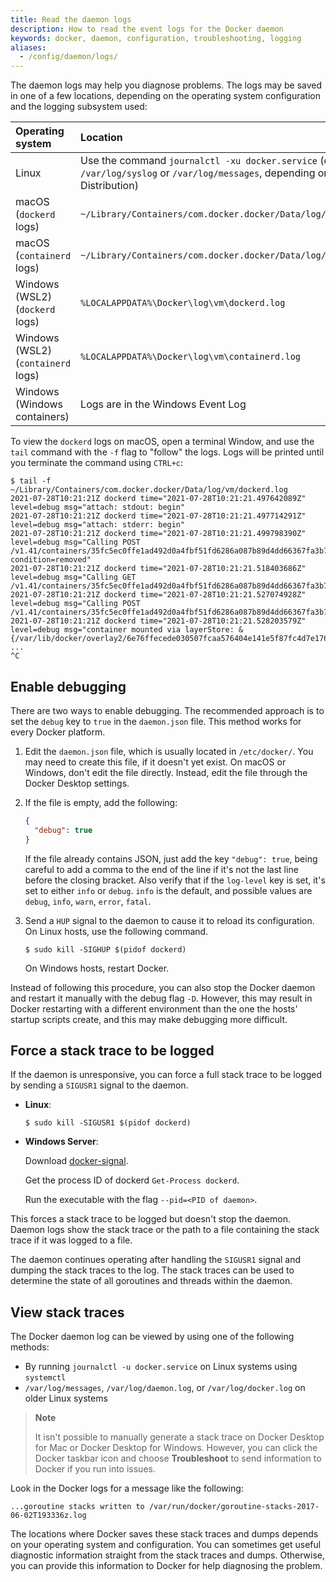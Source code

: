 ```yaml
---
title: Read the daemon logs
description: How to read the event logs for the Docker daemon
keywords: docker, daemon, configuration, troubleshooting, logging
aliases:
  - /config/daemon/logs/
---
```


The daemon logs may help you diagnose problems. The logs may be saved in one of
a few locations, depending on the operating system configuration and the logging
subsystem used:

| Operating system                   | Location                                                                                                                                 |
| :--------------------------------- | :--------------------------------------------------------------------------------------------------------------------------------------- |
| Linux                              | Use the command `journalctl -xu docker.service` (or read `/var/log/syslog` or `/var/log/messages`, depending on your Linux Distribution) |
| macOS (`dockerd` logs)             | `~/Library/Containers/com.docker.docker/Data/log/vm/dockerd.log`                                                                         |
| macOS (`containerd` logs)          | `~/Library/Containers/com.docker.docker/Data/log/vm/containerd.log`                                                                      |
| Windows (WSL2) (`dockerd` logs)    | `%LOCALAPPDATA%\Docker\log\vm\dockerd.log`                                                                                               |
| Windows (WSL2) (`containerd` logs) | `%LOCALAPPDATA%\Docker\log\vm\containerd.log`                                                                                            |
| Windows (Windows containers)       | Logs are in the Windows Event Log                                                                                                        |

To view the `dockerd` logs on macOS, open a terminal Window, and use the `tail`
command with the `-f` flag to "follow" the logs. Logs will be printed until you
terminate the command using `CTRL+c`:

```console
$ tail -f ~/Library/Containers/com.docker.docker/Data/log/vm/dockerd.log
2021-07-28T10:21:21Z dockerd time="2021-07-28T10:21:21.497642089Z" level=debug msg="attach: stdout: begin"
2021-07-28T10:21:21Z dockerd time="2021-07-28T10:21:21.497714291Z" level=debug msg="attach: stderr: begin"
2021-07-28T10:21:21Z dockerd time="2021-07-28T10:21:21.499798390Z" level=debug msg="Calling POST /v1.41/containers/35fc5ec0ffe1ad492d0a4fbf51fd6286a087b89d4dd66367fa3b7aec70b46a40/wait?condition=removed"
2021-07-28T10:21:21Z dockerd time="2021-07-28T10:21:21.518403686Z" level=debug msg="Calling GET /v1.41/containers/35fc5ec0ffe1ad492d0a4fbf51fd6286a087b89d4dd66367fa3b7aec70b46a40/json"
2021-07-28T10:21:21Z dockerd time="2021-07-28T10:21:21.527074928Z" level=debug msg="Calling POST /v1.41/containers/35fc5ec0ffe1ad492d0a4fbf51fd6286a087b89d4dd66367fa3b7aec70b46a40/start"
2021-07-28T10:21:21Z dockerd time="2021-07-28T10:21:21.528203579Z" level=debug msg="container mounted via layerStore: &{/var/lib/docker/overlay2/6e76ffecede030507fcaa576404e141e5f87fc4d7e1760e9ce5b52acb24
...
^C
```

## Enable debugging

There are two ways to enable debugging. The recommended approach is to set the
`debug` key to `true` in the `daemon.json` file. This method works for every
Docker platform.

1.  Edit the `daemon.json` file, which is usually located in `/etc/docker/`. You
    may need to create this file, if it doesn't yet exist. On macOS or Windows,
    don't edit the file directly. Instead, edit the file through the Docker Desktop settings.

2.  If the file is empty, add the following:

    ```json
    {
      "debug": true
    }
    ```

    If the file already contains JSON, just add the key `"debug": true`, being
    careful to add a comma to the end of the line if it's not the last line
    before the closing bracket. Also verify that if the `log-level` key is set,
    it's set to either `info` or `debug`. `info` is the default, and possible
    values are `debug`, `info`, `warn`, `error`, `fatal`.

3.  Send a `HUP` signal to the daemon to cause it to reload its configuration.
    On Linux hosts, use the following command.

    ```console
    $ sudo kill -SIGHUP $(pidof dockerd)
    ```

    On Windows hosts, restart Docker.

Instead of following this procedure, you can also stop the Docker daemon and
restart it manually with the debug flag `-D`. However, this may result in Docker
restarting with a different environment than the one the hosts' startup scripts
create, and this may make debugging more difficult.

## Force a stack trace to be logged

If the daemon is unresponsive, you can force a full stack trace to be logged by
sending a `SIGUSR1` signal to the daemon.

- **Linux**:

  ```console
  $ sudo kill -SIGUSR1 $(pidof dockerd)
  ```

- **Windows Server**:

  Download [docker-signal](https://github.com/moby/docker-signal).

  Get the process ID of dockerd `Get-Process dockerd`.

  Run the executable with the flag `--pid=<PID of daemon>`.

This forces a stack trace to be logged but doesn't stop the daemon. Daemon logs
show the stack trace or the path to a file containing the stack trace if it was
logged to a file.

The daemon continues operating after handling the `SIGUSR1` signal and dumping
the stack traces to the log. The stack traces can be used to determine the state
of all goroutines and threads within the daemon.

## View stack traces

The Docker daemon log can be viewed by using one of the following methods:

- By running `journalctl -u docker.service` on Linux systems using `systemctl`
- `/var/log/messages`, `/var/log/daemon.log`, or `/var/log/docker.log` on older
  Linux systems

> **Note**
>
> It isn't possible to manually generate a stack trace on Docker Desktop for
> Mac or Docker Desktop for Windows. However, you can click the Docker taskbar
> icon and choose **Troubleshoot** to send information to Docker if you run into
> issues.

Look in the Docker logs for a message like the following:

```none
...goroutine stacks written to /var/run/docker/goroutine-stacks-2017-06-02T193336z.log
```

The locations where Docker saves these stack traces and dumps depends on your
operating system and configuration. You can sometimes get useful diagnostic
information straight from the stack traces and dumps. Otherwise, you can provide
this information to Docker for help diagnosing the problem.
